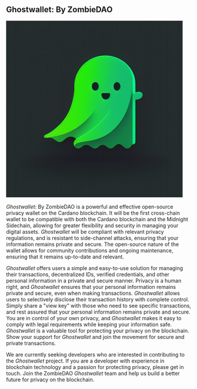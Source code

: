 ## Ghostwallet: By ZombieDAO
![Ghostwallet](GhostwalletLogoSmall.png)

*Ghostwallet*: By ZombieDAO is a powerful and effective open-source privacy wallet on the Cardano blockchain. It will be the first cross-chain wallet to be compatible with both the Cardano blockchain and the Midnight Sidechain, allowing for greater flexibility and security in managing your digital assets.  *Ghostwallet* will be compliant with relevant privacy regulations, and is resistant to side-channel attacks, ensuring that your information remains private and secure.  The open-source nature of the wallet allows for community contributions and ongoing maintenance, ensuring that it remains up-to-date and relevant. 

*Ghostwallet* offers users a simple and easy-to-use solution for managing their transactions, decentralized IDs, verified credentials, and other personal information in a private and secure manner. Privacy is a human right, and *Ghostwallet* ensures that your personal information remains private and secure, even when making transactions. *Ghostwallet* allows users to selectively disclose their transaction history with complete control. Simply share a "view key" with those who need to see specific transactions, and rest assured that your personal information remains private and secure. You are in control of your own privacy, and *Ghostwallet* makes it easy to comply with legal requirements while keeping your information safe. *Ghostwallet* is a valuable tool for protecting your privacy on the blockchain. Show your support for *Ghostwallet* and join the movement for secure and private transactions. 

We are currently seeking developers who are interested in contributing to the *Ghostwallet* project. If you are a developer with experience in blockchain technology and a passion for protecting privacy, please get in touch. Join the ZombieDAO *Ghostwallet* team and help us build a better future for privacy on the blockchain.
